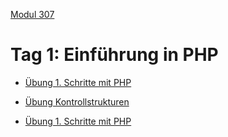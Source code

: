  [Modul 307](/ilv.307)
 
# Tag 1: Einführung in PHP

- [Übung 1. Schritte mit PHP](/ilv.307/01-modul-307/01-erste-schritte-uebung)
- [Übung Kontrollstrukturen](/ilv.307/01-modul-307/02-kontrollstrukturen-uebung)

- [Übung 1. Schritte mit PHP](/ilv.307/01-test)
<!--stackedit_data:
eyJoaXN0b3J5IjpbLTE5ODQ2NDUzNjMsLTExNDU4MDkwMzVdfQ
==
-->